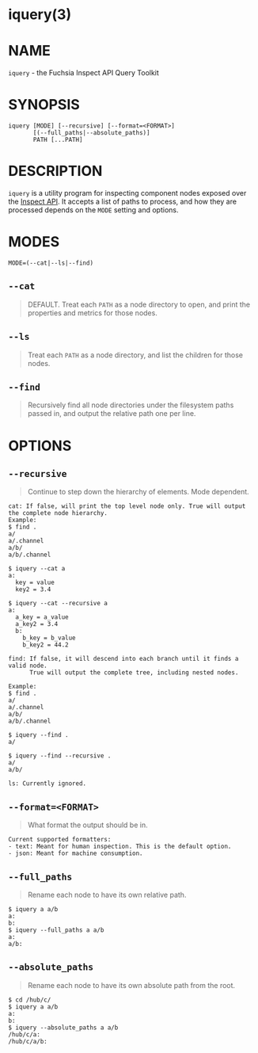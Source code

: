 iquery(3)
=====

# NAME

`iquery` - the Fuchsia Inspect API Query Toolkit

# SYNOPSIS

```
iquery [MODE] [--recursive] [--format=<FORMAT>]
       [(--full_paths|--absolute_paths)]
       PATH [...PATH]
```

# DESCRIPTION

`iquery` is a utility program for inspecting component nodes exposed over the
[Inspect API](gsw-inspect.md).
It accepts a list of paths to process, and how
they are processed depends on the `MODE` setting and options.

# MODES

`MODE=(--cat|--ls|--find)`

## `--cat`
> DEFAULT. Treat each `PATH` as a node directory to open, and print
> the properties and metrics for those nodes.

## `--ls`
> Treat each `PATH` as a node directory, and list the children for those nodes.

## `--find`
> Recursively find all node directories under the filesystem paths
> passed in, and output the relative path one per line.

# OPTIONS

## `--recursive`
> Continue to step down the hierarchy of elements. Mode dependent.
```
cat: If false, will print the top level node only. True will output the complete node hierarchy.
Example:
$ find .
a/
a/.channel
a/b/
a/b/.channel

$ iquery --cat a
a:
  key = value
  key2 = 3.4

$ iquery --cat --recursive a
a:
  a_key = a_value
  a_key2 = 3.4
  b:
    b_key = b_value
    b_key2 = 44.2

find: If false, it will descend into each branch until it finds a valid node.
      True will output the complete tree, including nested nodes.

Example:
$ find .
a/
a/.channel
a/b/
a/b/.channel

$ iquery --find .
a/

$ iquery --find --recursive .
a/
a/b/

ls: Currently ignored.
```

## `--format=<FORMAT>`
> What format the output should be in.
```
Current supported formatters:
- text: Meant for human inspection. This is the default option.
- json: Meant for machine consumption.
```

## `--full_paths`
> Rename each node to have its own relative path.
```
$ iquery a a/b
a:
b:
$ iquery --full_paths a a/b
a:
a/b:
```

## `--absolute_paths`
> Rename each node to have its own absolute path from the root.
```
$ cd /hub/c/
$ iquery a a/b
a:
b:
$ iquery --absolute_paths a a/b
/hub/c/a:
/hub/c/a/b:
```
